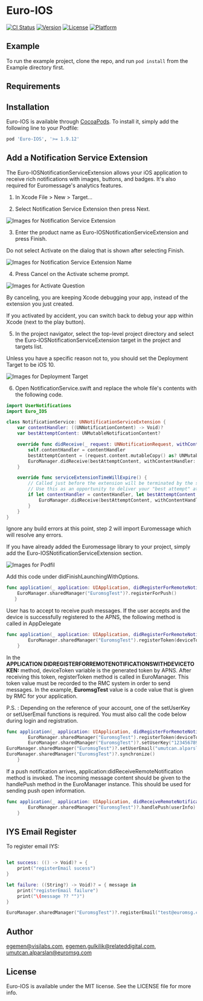 # Euro-IOS

[![CI Status](https://img.shields.io/travis/egemen@visilabs.com/Euro-IOS.svg?style=flat)](https://travis-ci.org/egemen@visilabs.com/Euro-IOS)
[![Version](https://img.shields.io/cocoapods/v/Euro-IOS.svg?style=flat)](https://cocoapods.org/pods/Euro-IOS)
[![License](https://img.shields.io/cocoapods/l/Euro-IOS.svg?style=flat)](https://cocoapods.org/pods/Euro-IOS)
[![Platform](https://img.shields.io/cocoapods/p/Euro-IOS.svg?style=flat)](https://cocoapods.org/pods/Euro-IOS)

## Example

To run the example project, clone the repo, and run `pod install` from the Example directory first.

## Requirements

## Installation

Euro-IOS is available through [CocoaPods](https://cocoapods.org). To install
it, simply add the following line to your Podfile:

```ruby
pod 'Euro-IOS', '>= 1.9.12'
```

## Add a Notification Service Extension
The Euro-IOSNotificationServiceExtension allows your iOS application to receive rich notifications with images, buttons, and badges. It's also required for Euromessage's analytics features.

1. In Xcode File > New > Target...

2. Select Notification Service Extension then press Next.

![Images for Notification Service Extension](https://img.visilabs.net/banner/uploaded_images/163_1100_20200522181712968.png)

3. Enter the product name as Euro-IOSNotificationServiceExtension and press Finish.

Do not select Activate on the dialog that is shown after selecting Finish.

![Images for Notification Service Extension Name](https://img.visilabs.net/banner/uploaded_images/163_1100_20200522181831879.png)

4. Press Cancel on the Activate scheme prompt.

![Images for Activate Question](https://img.visilabs.net/banner/uploaded_images/163_1100_20200522182030883.png)

By canceling, you are keeping Xcode debugging your app, instead of the extension you just created.

If you activated by accident, you can switch back to debug your app within Xcode (next to the play button).

5. In the project navigator, select the top-level project directory and select the Euro-IOSNotificationServiceExtension target in the project and targets list.

Unless you have a specific reason not to, you should set the Deployment Target to be iOS 10.

![Images for Deployment Target](https://img.visilabs.net/banner/uploaded_images/163_1100_20200522182213040.png)

6. Open NotificationService.swift and replace the whole file's contents with the following code.
```swift
import UserNotifications
import Euro_IOS

class NotificationService: UNNotificationServiceExtension {
    var contentHandler: ((UNNotificationContent) -> Void)?
    var bestAttemptContent: UNMutableNotificationContent?

    override func didReceive(_ request: UNNotificationRequest, withContentHandler contentHandler: @escaping (UNNotificationContent) -> Void) {
        self.contentHandler = contentHandler
        bestAttemptContent = (request.content.mutableCopy() as? UNMutableNotificationContent)
        EuroManager.didReceive(bestAttemptContent, withContentHandler: contentHandler)
    }

    override func serviceExtensionTimeWillExpire() {
        // Called just before the extension will be terminated by the system.
        // Use this as an opportunity to deliver your "best attempt" at modified content, otherwise the original push payload will be used.
        if let contentHandler = contentHandler, let bestAttemptContent = bestAttemptContent {
            EuroManager.didReceive(bestAttemptContent, withContentHandler: contentHandler)
        }
    }
}
```

Ignore any build errors at this point, step 2 will import Euromessage which will resolve any errors.

If you have already added the Euromessage library to your project, simply add the Euro-IOSNotificationServiceExtension section.

![Images for Podfil](https://img.visilabs.net/banner/uploaded_images/163_1100_20200522202124881.png)

Add this code under didFinishLaunchingWithOptions.

```swift
func application(_ application: UIApplication, didRegisterForRemoteNotificationsWithDeviceToken deviceToken: Data) {
    EuroManager.sharedManager("EuromsgTest")?.registerForPush()
   }
```

User has to accept to receive push messages. If the user accepts and the device is successfully registered to the APNS, the following method is called in AppDelegate
```swift
func application(_ application: UIApplication, didRegisterForRemoteNotificationsWithDeviceToken deviceToken: Data) {
        EuroManager.sharedManager("EuromsgTest").registerToken(deviceToken)
    }
```

In the **APPLICATION:DIDREGISTERFORREMOTENOTIFICATIONSWITHDEVICETOKEN:** method, deviceToken variable is the generated token by APNS. After receiving this token, registerToken method is called in EuroManager. This token value must be recorded to the RMC system in order to send messages. In the example, **EuromsgTest** value is a code value that is given by RMC for your application.

P.S. : Depending on the reference of your account, one of the setUserKey or setUserEmail functions is required.
You must also call the code below during login and registration.

```swift
func application(_ application: UIApplication, didRegisterForRemoteNotificationsWithDeviceToken deviceToken: Data) {
        EuroManager.sharedManager("EuromsgTest").registerToken(deviceToken)
        EuroManager.sharedManager("EuromsgTest")?.setUserKey("1234567890")
EuroManager.sharedManager("EuromsgTest")?.setUserEmail("umutcan.alparslan@euromsg.com")
EuroManager.sharedManager("EuromsgTest")?.synchronize()
    }
```

If a push notification arrives, application:didReceiveRemoteNotification method is invoked. The incoming message content should be given to the handlePush method in the EuroManager instance. This should be used for sending push open information.

```swift
func application(_ application: UIApplication, didReceiveRemoteNotification userInfo: [AnyHashable : Any], fetchCompletionHandler completionHandler: @escaping (UIBackgroundFetchResult) -> Void) {
        EuroManager.sharedManager("EuromsgTest")?.handlePush(userInfo)
    }
```

## IYS Email Register

To register email IYS:

```swift

let success: (() -> Void)? = {
    print("registerEmail sucess")
}

let failure: ((String?) -> Void)? = { message in
    print("registerEmail failure")
    print("\(message ?? "")")
}

EuroManager.sharedManager("EuromsgTest")?.registerEmail("test@euromsg.com", emailPermit: trur, isCommercial: false, success: success, failure: failure)

```

## Author

egemen@visilabs.com, egemen.gulkilik@relateddigital.com, umutcan.alparslan@euromsg.com

## License

Euro-IOS is available under the MIT license. See the LICENSE file for more info.
